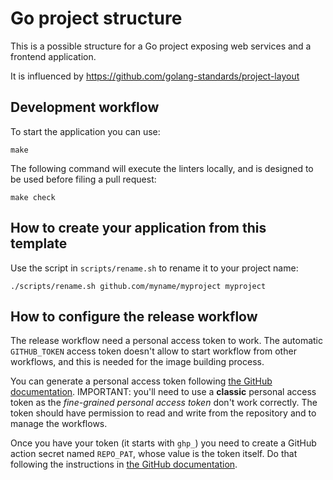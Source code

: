 # Go project structure

This is a possible structure for a Go project exposing web services and a
frontend application.

It is influenced by https://github.com/golang-standards/project-layout

## Development workflow

To start the application you can use:

```shell
make
```

The following command will execute the linters locally, and is designed to be used before filing a pull request:

```shell
make check
```

## How to create your application from this template

Use the script in `scripts/rename.sh` to rename it to your project name:

```shell
./scripts/rename.sh github.com/myname/myproject myproject
```

## How to configure the release workflow

The release workflow need a personal access token to work. The automatic
`GITHUB_TOKEN` access token doesn't allow to start workflow from other
workflows, and this is needed for the image building process.

You can generate a personal access token following [the GitHub
documentation][1].
IMPORTANT: you'll need to use a **classic** personal access token as the
*fine-grained personal access token* don't work correctly. The token should have
permission to read and write from the repository and to manage the workflows.

Once you have your token (it starts with `ghp_`) you need to create a GitHub
action secret named `REPO_PAT`, whose value is the token itself. Do that
following the instructions in [the GitHub
documentation][2].

[1]: https://docs.github.com/en/authentication/keeping-your-account-and-data-secure/creating-a-personal-access-token#creating-a-personal-access-token-classic
[2]: https://docs.github.com/en/actions/security-guides/encrypted-secrets#creating-encrypted-secrets-for-a-repository